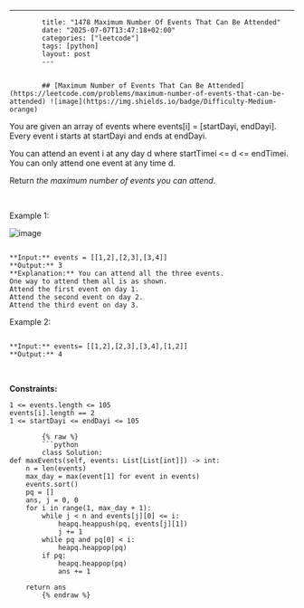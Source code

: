 ---
            title: "1478 Maximum Number Of Events That Can Be Attended"
            date: "2025-07-07T13:47:18+02:00"
            categories: ["leetcode"]
            tags: [python]
            layout: post
            ---
            

            ## [Maximum Number of Events That Can Be Attended](https://leetcode.com/problems/maximum-number-of-events-that-can-be-attended) ![image](https://img.shields.io/badge/Difficulty-Medium-orange)

You are given an array of events where events[i] = [startDayi, endDayi]. Every event i starts at startDayi and ends at endDayi.

You can attend an event i at any day d where startTimei <= d <= endTimei. You can only attend one event at any time d.

Return *the maximum number of events you can attend*.

 

Example 1:

![image](https://assets.leetcode.com/uploads/2020/02/05/e1.png)
```

**Input:** events = [[1,2],[2,3],[3,4]]
**Output:** 3
**Explanation:** You can attend all the three events.
One way to attend them all is as shown.
Attend the first event on day 1.
Attend the second event on day 2.
Attend the third event on day 3.

```

Example 2:

```

**Input:** events= [[1,2],[2,3],[3,4],[1,2]]
**Output:** 4

```

 

**Constraints:**

	1 <= events.length <= 105
	events[i].length == 2
	1 <= startDayi <= endDayi <= 105

            {% raw %}
            ```python
            class Solution:
    def maxEvents(self, events: List[List[int]]) -> int:
        n = len(events)
        max_day = max(event[1] for event in events)
        events.sort()
        pq = []
        ans, j = 0, 0
        for i in range(1, max_day + 1):
            while j < n and events[j][0] <= i:
                heapq.heappush(pq, events[j][1])
                j += 1
            while pq and pq[0] < i:
                heapq.heappop(pq)
            if pq:
                heapq.heappop(pq)
                ans += 1

        return ans
            {% endraw %}
            